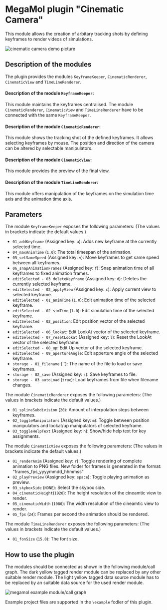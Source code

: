 # MegaMol plugin "Cinematic Camera"

This module allows the creation of arbitary tracking shots by defining keyframes to render videos of simulations.

![cinematic camera demo picture](https://github.com/tobiasrau/megamol-dev/blob/cinematiccamera/plugins/cinematiccamera/demo.png)

## Description of the modules
The plugin provides the modules `KeyframeKeeper`,  `CinematicRenderer`, `CinematicView` and `TimeLineRenderer`.

#### Description of the module `KeyframeKeeper`:

This module maintains the keyframes centralised. The module `CinematicRenderer`, `CinematicView` and `TimeLineRenderer` have to be connected with the same `KeyframeKeeper`.

#### Description of the module `CinematicRenderer`:

This module shows the tracking shot of the defined keyframes. It allows selecting keyframes by mouse. The position and direction of the camera can be altered by selectable manipulators.

#### Description of the module `CinematicView`:

This module provides the preview of the final view.

#### Description of the module `TimeLineRenderer`:

This module offers manipulation of the keyframes on the simulation time axis and the animation time axis.


## Parameters

The module `KeyframeKeeper` exposes the following parameters:
(The values in brackets indicate the default values.)
* `01_addKeyframe` (Assigned key: `a`): Adds new keyframe at the currently selected time.
* `04_maxAnimTime` (`1.0`): The total timespan of the animation.
* `05_setSameSpeed` (Assigned key: `v`): Move keyframes to get same speed between all keyframes.
* `06_snapAnimationFrames` (Assigned key: `f`): Snap animation time of all keyframes to fixed animation frames.
* `editSelected - 03_deleteKeyframe` (Assigned key: `d`): Deletes the currently selected keyframe.
* `editSelected - 02_applyView` (Assigned key: `c`): Apply current view to selected keyframe.
* `editSelected - 01_animTime` (`1.0`): Edit animation time of the selected keyframe.
* `editSelected - 02_simTime` (`1.0`): Edit simulation time of the selected keyframe.
* `editSelected - 02_position`: Edit  position vector of the selected keyframe.
* `editSelected - 06_lookat`: Edit LookAt vector of the selected keyframe.
* `editSelected - 07_resetLookat` (Assigned key: `l`): Reset the LookAt vector of the selected keyframe.
* `editSelected - 08_up`:  Edit Up vector of the selected keyframe.
* `editSelected - 09_apertureAngle`: Edit apperture angle of the selected keyframe.
* `storage - 01_filename` (``):  The name of the file to load or save keyframes. 
* `storage - 02_save` (Assigned key: `s`): Save keyframes to file.
* `storage - 03_autoLoad` (`true`): Load keyframes from file when filename changes.

The module `CinematicRenderer` exposes the following parameters:
(The values in brackets indicate the default values.)
* `01_splineSubdivision` (`20`): Amount of interpolation steps between keyframes.
* `02_toggleManipulators` (Assigned key: `m`): Toggle between position manipulators and lookat/up manipulators of selected keyframe.            
* `03_toggleHelpText` (Assigned key: `h`): Show/hide help text for key assignments.

The module `CinematicView` exposes the following parameters:
(The values in brackets indicate the default values.)
* `01_renderAnim` (Assigned key: `r`): Toggle rendering of complete animation to PNG files. New folder for frames is generated in the format: "frames_<fps>fps_yyyymmdd_hhmmss"
* `02_playPreview` (Assigned key: `space`): Toggle playing animation as preview.
* `03_skyboxSide` (`NONE`): Select the skybox side.
* `04_cinematicHeight`(`1920`): The height resolution of the cineamtic view to render.
* `05_cinematicWidth` (`1080`): The width resolution of the cineamtic view to render.
* `05_fps` (`24`): Frames per second the animation should be rendered.
    
The module `TimeLineRenderer` exposes the following parameters:
(The values in brackets indicate the default values.)
* `01_fonSize` (`15.0`): The font size.


## How to use the plugin

The modules should be connected as shown in the following module/call graph. The dark yellow tagged render module can be replaced by any other suitable render module. The light yellow tagged data source module has to be replaced by an suitable data source for the used render module.


![megamol example module/call graph](https://github.com/tobiasrau/megamol-dev/blob/cinematiccamera/plugins/cinematiccamera/graph.png)

Example project files are supported in the `\example` fodler of this plugin.


